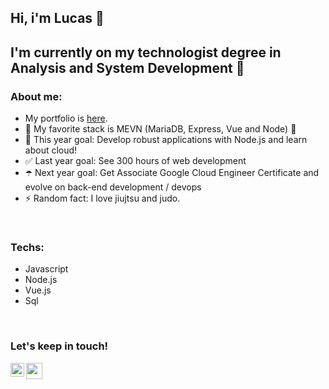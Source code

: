 ## Hi, i'm  Lucas 👋

## I'm currently on my technologist degree in Analysis and System Development 🍒

### About me:

- My portfolio is <a href="https://pedroararipe.github.io/portfolio/" alt="personal portfolio" target="_blank" rel="noopener noreferrer">here</a>.  
- 🌱 My favorite stack is MEVN (MariaDB, Express, Vue and Node)  🌱
- 🥅 This year goal: Develop robust applications with Node.js and learn about cloud!
- ✅ Last year goal: See 300 hours of web development
- ☂️ Next year goal: Get Associate Google Cloud Engineer Certificate and evolve on back-end development / devops  
- ⚡ Random fact: I love jiujtsu and judo.

<br />

### Techs:

- Javascript
- Node.js
- Vue.js
- Sql

<br />

### Let's keep in touch!

[<img align="left" alt="codeSTACKr | LinkedIn" width="22px" src="https://cdn.jsdelivr.net/npm/simple-icons@v3/icons/linkedin.svg" />][linkedin]
<!-- [<img align="left" alt="codeSTACKr.com" width="22px" src=" https://raw.githubusercontent.com/iconic/open-iconic/master/svg/globe.svg" />][portfolio] -->
<!-- [<img align="left" alt="codeSTACKr.com" width="22px" src=" https://raw.githubusercontent.com/iconic/open-iconic/master/svg/globe.svg" />][email] -->
<a href="mailto:pedro.lucx@gmail.com"><img src="https://cdn.cdnlogo.com/logos/g/24/gmail-icon.svg" width="26px"></a>
<br />

[linkedin]: https://www.linkedin.com/in/pedro-lucas-araripe-silva-61724b20b/
